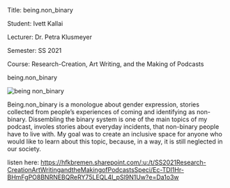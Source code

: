 Title: being.non_binary

Student: Ivett Kallai

Lecturer: Dr. Petra Klusmeyer

Semester: SS 2021

Course: Research-Creation, Art Writing, and the Making of Podcasts


being.non_binary

![being non_binary](https://user-images.githubusercontent.com/82817808/135404792-3ca07bc6-1a92-44a1-a8b2-2e82e0d3fb5e.jpg)

Being.non_binary is a monologue about gender expression, stories collected from people’s experiences of coming and identifying as non-binary. Dissembling the binary system is one of the main topics of my podcast, involes stories about everyday incidents, that non-binary people have to live with. My goal was to create an inclusive space for anyone who would like to learn about this topic, because, in a way, it is still neglected in our society.

listen here: https://hfkbremen.sharepoint.com/:u:/t/SS2021Research-CreationArtWritingandtheMakingofPodcastsSpeci/Ec-TDl1Hr-BHmFgPO8BNRNEBQReRY75LEQL4I_pSl9N1Uw?e=Da1o3w
